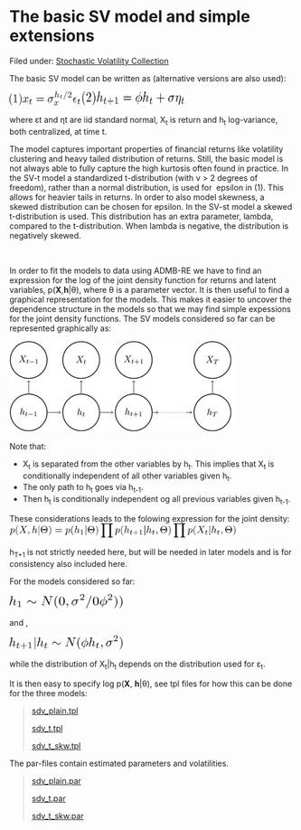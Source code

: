 #  The basic SV model and simple extensions

Filed under: [Stochastic Volatility Collection][10]

The basic SV model can be written as (alternative versions are also used):

<img src="./eq1.png" alt="Xt = σX exp(h2) εt" width="125" height="25">

<img src="./eq2.png" alt="ht 1 = φht σηt" width="180" height="25">

where εt and ηt are iid standard normal, X<sub>t</sub> is return and h<sub>t</sub> log-variance, both centralized, at time t.


The model captures important properties of financial returns like volatility clustering and heavy tailed distribution of returns. Still, the basic model is not always able to fully capture the high kurtosis often found in practice. In the SV-t model a standardized t-distribution (with ν > 2 degrees of freedom), rather than a normal distribution, is used for  epsilon in (1). This allows for heavier tails in returns. In order to also model skewness, a skewed distribution can be chosen for epsilon. In the SV-st model a skewed t-distribution is used. This distribution has an extra parameter, lambda, compared to the t-distribution. When lambda is negative, the distribution is negatively skewed.

 

In order to fit the models to data using ADMB-RE we have to find an expression for the log of the joint density function for returns and latent variables, p(**X**,**h**|θ), where θ is a parameter vector. It is then useful to find a graphical representation for the models. This makes it easier to uncover the dependence structure in the models so that we may find simple expessions for the joint density functions. The SV models considered so far can be represented graphically as: 

<img src="./fig1.jpeg" alt="Fig_1" title="SV models">

Note that:
- X<sub>t</sub> is separated from the other variables by h<sub>t</sub>. This implies that X<sub>t</sub> is conditionally independent of all other variables given h<sub>t</sub>.
- The only path to h<sub>t</sub> goes via h<sub>t-1</sub>. 
- Then h<sub>t</sub> is conditionally independent og all previous variables given h<sub>t-1</sub>.

These considerations leads to the folowing expression for the joint density:
<img src="./probability1.png" alt="joint density formula" title="joint density" width="400" height="25">


h<sub>T+1</sub> is not strictly needed here, but will be needed in later models and is for consistency also included here. 

For the models considered so far:

<img src="./h1.png" alt="h1" title="h1" width="200" height="25">

 and ,
 
 
<img src="./h_t_1.png" alt="h2" title="h2" width="200" height="25">

 while the distribution of X<sub>t</sub>|h<sub>t</sub> depends on the distribution used for ε<sub>t</sub>.

It is then easy to specify log p(<strong>X</strong>, <strong>h</strong>|θ), see tpl files for how this can be done for the three models:

> [sdv_plain.tpl][2]
>
> [sdv_t.tpl][3]
>
> [sdv_t_skw.tpl][4]

  
The par-files contain estimated parameters and volatilities. 

> [sdv_plain.par][5]
>
> [sdv_t.par][6]
>
> [sdv_t_skw.par][7]

 

 

  
  
[2]: sdv_plain.tpl "sdv_plain.tpl"
[3]: sdv_t.tpl "sdv_t.tpl"
[4]: sdv_t_skw.tpl "sdv_t_skw.tpl"
[5]: sdv_plain.par "sdv_plain.par"
[6]: sdv_t.par "sdv_t.par"
[7]: sdv_t_skw.par "sdv_t_skw.par"
[10]: ./../
